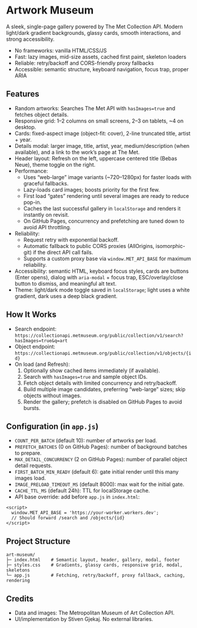﻿# Artwork Museum

A sleek, single-page gallery powered by The Met Collection API. Modern light/dark gradient backgrounds, glassy cards, smooth interactions, and strong accessibility.

- No frameworks: vanilla HTML/CSS/JS
- Fast: lazy images, mid-size assets, cached first paint, skeleton loaders
- Reliable: retry/backoff and CORS-friendly proxy fallbacks
- Accessible: semantic structure, keyboard navigation, focus trap, proper ARIA

## Features

- Random artworks: Searches The Met API with `hasImages=true` and fetches object details.
- Responsive grid: 1–2 columns on small screens, 2–3 on tablets, ~4 on desktop.
- Cards: fixed-aspect image (object-fit: cover), 2-line truncated title, artist + year.
- Details modal: larger image, title, artist, year, medium/description (when available), and a link to the work’s page at The Met.
- Header layout: Refresh on the left, uppercase centered title (Bebas Neue), theme toggle on the right.
- Performance:
  - Uses “web-large” image variants (~720–1280px) for faster loads with graceful fallbacks.
  - Lazy-loads card images; boosts priority for the first few.
  - First load “gates” rendering until several images are ready to reduce pop-in.
  - Caches the last successful gallery in `localStorage` and renders it instantly on revisit.
  - On GitHub Pages, concurrency and prefetching are tuned down to avoid API throttling.
- Reliability:
  - Request retry with exponential backoff.
  - Automatic fallback to public CORS proxies (AllOrigins, isomorphic-git) if the direct API call fails.
  - Supports a custom proxy base via `window.MET_API_BASE` for maximum reliability.
- Accessibility: semantic HTML, keyboard focus styles, cards are buttons (Enter opens), dialog with `aria-modal` + focus trap, ESC/overlay/close button to dismiss, and meaningful alt text.
- Theme: light/dark mode toggle saved in `localStorage`; light uses a white gradient, dark uses a deep black gradient.

## How It Works

- Search endpoint: `https://collectionapi.metmuseum.org/public/collection/v1/search?hasImages=true&q=art`
- Object endpoint: `https://collectionapi.metmuseum.org/public/collection/v1/objects/{id}`
- On load (and Refresh):
  1) Optionally show cached items immediately (if available).
  2) Search with `hasImages=true` and sample object IDs.
  3) Fetch object details with limited concurrency and retry/backoff.
  4) Build multiple image candidates, preferring “web-large” sizes; skip objects without images.
  5) Render the gallery; prefetch is disabled on GitHub Pages to avoid bursts.

## Configuration (in `app.js`)

- `COUNT_PER_BATCH` (default 10): number of artworks per load.
- `PREFETCH_BATCHES` (0 on GitHub Pages): number of background batches to prepare.
- `MAX_DETAIL_CONCURRENCY` (2 on GitHub Pages): number of parallel object detail requests.
- `FIRST_BATCH_MIN_READY` (default 6): gate initial render until this many images load.
- `IMAGE_PRELOAD_TIMEOUT_MS` (default 8000): max wait for the initial gate.
- `CACHE_TTL_MS` (default 24h): TTL for localStorage cache.
- API base override: add before `app.js` in `index.html`:

```
<script>
  window.MET_API_BASE = 'https://your-worker.workers.dev';
  // Should forward /search and /objects/{id}
</script>
```

## Project Structure

```
art-museum/
├─ index.html    # Semantic layout, header, gallery, modal, footer
├─ styles.css    # Gradients, glassy cards, responsive grid, modal, skeletons
└─ app.js        # Fetching, retry/backoff, proxy fallback, caching, rendering
```
## Credits

- Data and images: The Metropolitan Museum of Art Collection API.
- UI/implementation by Stiven Gjekaj. No external libraries.
